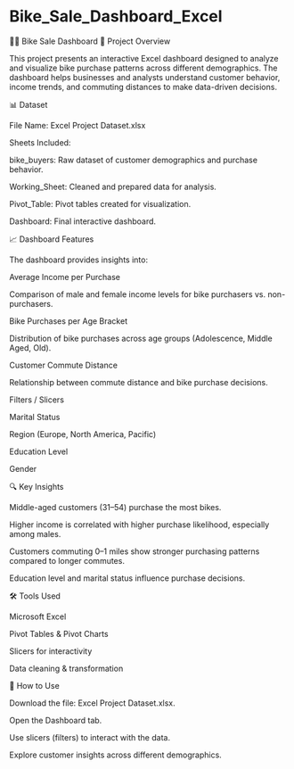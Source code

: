 # Bike_Sale_Dashboard_Excel
🚴‍♂️ Bike Sale Dashboard
📌 Project Overview

This project presents an interactive Excel dashboard designed to analyze and visualize bike purchase patterns across different demographics. The dashboard helps businesses and analysts understand customer behavior, income trends, and commuting distances to make data-driven decisions.

📊 Dataset

File Name: Excel Project Dataset.xlsx

Sheets Included:

bike_buyers: Raw dataset of customer demographics and purchase behavior.

Working_Sheet: Cleaned and prepared data for analysis.

Pivot_Table: Pivot tables created for visualization.

Dashboard: Final interactive dashboard.

📈 Dashboard Features

The dashboard provides insights into:

Average Income per Purchase

Comparison of male and female income levels for bike purchasers vs. non-purchasers.

Bike Purchases per Age Bracket

Distribution of bike purchases across age groups (Adolescence, Middle Aged, Old).

Customer Commute Distance

Relationship between commute distance and bike purchase decisions.

Filters / Slicers

Marital Status

Region (Europe, North America, Pacific)

Education Level

Gender

🔍 Key Insights

Middle-aged customers (31–54) purchase the most bikes.

Higher income is correlated with higher purchase likelihood, especially among males.

Customers commuting 0–1 miles show stronger purchasing patterns compared to longer commutes.

Education level and marital status influence purchase decisions.

🛠 Tools Used

Microsoft Excel

Pivot Tables & Pivot Charts

Slicers for interactivity

Data cleaning & transformation

🚀 How to Use

Download the file: Excel Project Dataset.xlsx.

Open the Dashboard tab.

Use slicers (filters) to interact with the data.

Explore customer insights across different demographics.
